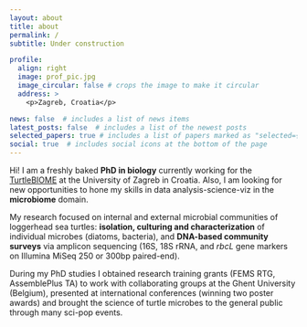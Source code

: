```yaml
---
layout: about
title: about
permalink: /
subtitle: Under construction

profile:
  align: right
  image: prof_pic.jpg
  image_circular: false # crops the image to make it circular
  address: >
    <p>Zagreb, Croatia</p>

news: false  # includes a list of news items
latest_posts: false  # includes a list of the newest posts
selected_papers: true # includes a list of papers marked as "selected={true}"
social: true  # includes social icons at the bottom of the page
---
```


Hi! I am a freshly baked **PhD in biology** currently working for the [TurtleBIOME](https://www.turtlebiome.biol.pmf.hr/) at the University of Zagreb in Croatia. Also, I am looking for new opportunities to hone my skills in data analysis-science-viz in the **microbiome** domain.

My research focused on internal and external microbial communities of loggerhead sea turtles: **isolation, culturing and characterization** of individual microbes (diatoms, bacteria), and **DNA-based community surveys** via amplicon sequencing (16S, 18S rRNA, and *rbcL* gene markers on Illumina MiSeq 250 or 300bp paired-end). 

During my PhD studies I obtained research training grants (FEMS RTG, AssemblePlus TA) to work with collaborating groups at the Ghent University (Belgium), presented at international conferences (winning two poster awards) and brought the science of turtle microbes to the general public through many sci-pop events.  